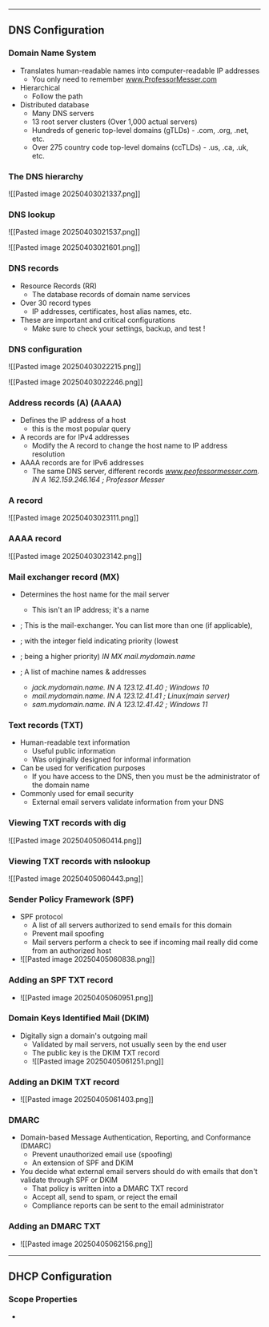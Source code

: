 
---

## DNS Configuration
### Domain Name System
- Translates human-readable names into computer-readable IP addresses
	- You only need to remember www.ProfessorMesser.com
- Hierarchical
	- Follow the path
- Distributed database
	- Many DNS servers
	- 13 root server clusters (Over 1,000 actual servers)
	- Hundreds of generic top-level domains (gTLDs) - .com, .org, .net, etc.
	- Over 275 country code top-level domains (ccTLDs) - .us, .ca, .uk, etc.

### The DNS hierarchy

![[Pasted image 20250403021337.png]]

### DNS lookup
![[Pasted image 20250403021537.png]]

![[Pasted image 20250403021601.png]]

### DNS records
- Resource Records (RR)
	- The database records of domain name services
- Over 30 record types
	- IP addresses, certificates, host alias names, etc.
- These are important and critical configurations
	- Make sure to check your settings, backup, and test !

### DNS configuration

![[Pasted image 20250403022215.png]]

![[Pasted image 20250403022246.png]]

### Address records (A) (AAAA)
- Defines the IP address of a host
	- this is the most popular query
- A records are for IPv4 addresses
	- Modify the A record to change the host name to IP address resolution
- AAAA records are for IPv6 addresses
	- The same DNS server, different records
*www.peofessormesser.com. IN A 162.159.246.164 ; Professor Messer*

### A record

![[Pasted image 20250403023111.png]]

### AAAA record

![[Pasted image 20250403023142.png]]

### Mail exchanger record (MX)
- Determines the host name for the mail server
	- This isn't an IP address; it's a name

- ; This is the mail-exchanger. You can list more than one (if applicable),
- ; with the integer field indicating priority (lowest 
- ; being a higher priority)
*IN MX mail.mydomain.name*
- ; A list of machine names & addresses
	- *jack.mydomain.name.  IN A  123.12.41.40  ;  Windows 10*
	- *mail.mydomain.name.  IN A  123.12.41.41  ;  Linux(main server)*
	- *sam.mydomain.name.  IN A  123.12.41.42  ;  Windows 11*

### Text records (TXT)
- Human-readable text information
	- Useful public information
	- Was originally designed for informal information
- Can be used for verification purposes
	- If you have access to the DNS, then you must be the administrator of the domain name
- Commonly used for email security
	- External email servers validate information from your DNS

### Viewing TXT records with dig
![[Pasted image 20250405060414.png]]

### Viewing TXT records with nslookup
![[Pasted image 20250405060443.png]]

### Sender Policy Framework (SPF)
- SPF protocol
	- A list of all servers authorized to send emails for this domain
	- Prevent mail spoofing
	- Mail servers perform a check to see if incoming mail really did come from an authorized host
- ![[Pasted image 20250405060838.png]]

### Adding an SPF TXT record
- ![[Pasted image 20250405060951.png]]

### Domain Keys Identified Mail (DKIM)
- Digitally sign a domain's outgoing mail
	- Validated by mail servers, not usually seen by the end user
	- The public key is the DKIM TXT record
	- ![[Pasted image 20250405061251.png]]

### Adding an DKIM TXT record 
- ![[Pasted image 20250405061403.png]]

### DMARC
- Domain-based Message Authentication, Reporting, and Conformance (DMARC)
	- Prevent unauthorized email use (spoofing)
	- An extension of SPF and DKIM
- You decide what external email servers should do with emails that don't validate through SPF or DKIM
	- That policy is written into a DMARC TXT record
	- Accept all, send to spam, or reject the email
	- Compliance reports can be sent to the email administrator

### Adding an DMARC TXT
- ![[Pasted image 20250405062156.png]]

---

## DHCP Configuration

### Scope Properties
- 